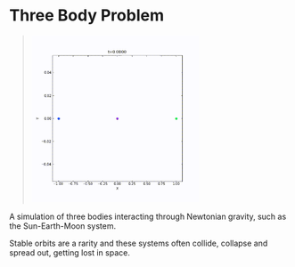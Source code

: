 # Three Body Problem

> <img src="https://github.com/anmv921/three-body-problem/blob/main/out.gif" width="300" />

A simulation of three bodies interacting through Newtonian gravity, such as the Sun-Earth-Moon system.

Stable orbits are a rarity and these systems often collide, collapse and spread out, getting lost in space.
